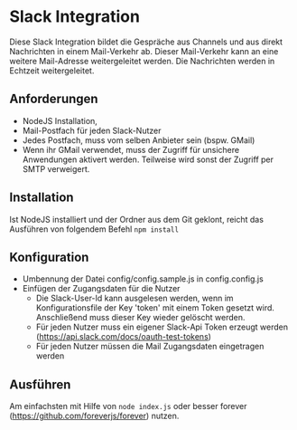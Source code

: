 # Slack Integration #
Diese Slack Integration bildet die Gespräche aus Channels und aus direkt Nachrichten in einem Mail-Verkehr ab. Dieser Mail-Verkehr kann an eine weitere Mail-Adresse weitergeleitet werden.
Die Nachrichten werden in Echtzeit weitergeleitet.

## Anforderungen ##
* NodeJS Installation,
* Mail-Postfach für jeden Slack-Nutzer
* Jedes Postfach, muss vom selben Anbieter sein (bspw. GMail)
* Wenn ihr GMail verwendet, muss der Zugriff für unsichere Anwendungen aktivert werden. Teilweise wird sonst der Zugriff per SMTP verweigert.

## Installation ##
Ist NodeJS installiert und der Ordner aus dem Git geklont, reicht das Ausführen von folgendem Befehl
`npm install`

## Konfiguration ##
* Umbennung der Datei config/config.sample.js in config.config.js
* Einfügen der Zugangsdaten für die Nutzer
	* Die Slack-User-Id kann ausgelesen werden, wenn im Konfigurationsfile der Key 'token' mit einem Token gesetzt wird. Anschließend muss dieser Key wieder gelöscht werden.
	* Für jeden Nutzer muss ein eigener Slack-Api Token erzeugt werden (https://api.slack.com/docs/oauth-test-tokens)
	* Für jeden Nutzer müssen die Mail Zugangsdaten eingetragen werden

## Ausführen ##
Am einfachsten mit Hilfe von `node index.js` oder besser forever (https://github.com/foreverjs/forever) nutzen.